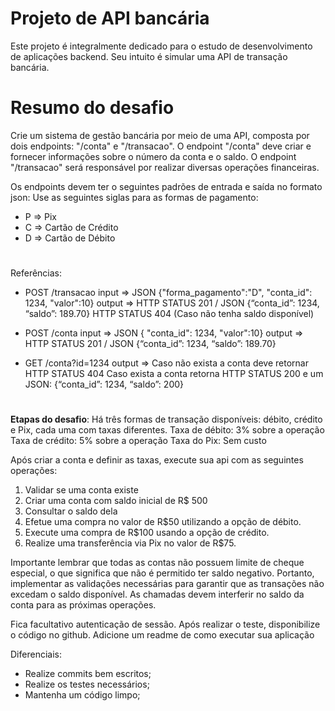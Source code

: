 # Projeto de API bancária

Este projeto é integralmente dedicado para o estudo de desenvolvimento de aplicações backend. Seu intuito é simular uma API de transação bancária.

# Resumo do desafio

Crie um sistema de gestão bancária por meio de uma API, composta por dois endpoints:
"/conta" e "/transacao". O endpoint "/conta" deve criar e fornecer informações sobre o número
da conta e o saldo. O endpoint "/transacao" será responsável por realizar diversas operações
financeiras.

Os endpoints devem ter o seguintes padrões de entrada e saída no formato json:
Use as seguintes siglas para as formas de pagamento:

* P => Pix
* C => Cartão de Crédito
* D => Cartão de Débito

# 
Referências:
* POST /transacao
input => JSON {"forma_pagamento":"D", "conta_id": 1234, "valor":10}
output => HTTP STATUS 201 / JSON {“conta_id”: 1234, “saldo”: 189.70}
HTTP STATUS 404 (Caso não tenha saldo disponível)

* POST /conta
input => JSON { "conta_id": 1234, "valor":10}
output => HTTP STATUS 201 / JSON {“conta_id”: 1234, “saldo”: 189.70}

* GET /conta?id=1234
output => Caso não exista a conta deve retornar HTTP STATUS 404
Caso exista a conta retorna HTTP STATUS 200 e um JSON:
{“conta_id”: 1234, “saldo”: 200}

# 
**Etapas do desafio**:
Há três formas de transação disponíveis: débito, crédito e Pix, cada uma com taxas diferentes.
Taxa de débito: 3% sobre a operação
Taxa de crédito: 5% sobre a operação
Taxa do Pix: Sem custo

Após criar a conta e definir as taxas, execute sua api com as seguintes operações:
1. Validar se uma conta existe
2. Criar uma conta com saldo inicial de R$ 500
3. Consultar o saldo dela
4. Efetue uma compra no valor de R$50 utilizando a opção de débito.
5. Execute uma compra de R$100 usando a opção de crédito.
6. Realize uma transferência via Pix no valor de R$75.

Importante lembrar que todas as contas não possuem limite de cheque especial, o que
significa que não é permitido ter saldo negativo. Portanto, implementar as validações
necessárias para garantir que as transações não excedam o saldo disponível.
As chamadas devem interferir no saldo da conta para as próximas operações.

Fica facultativo autenticação de sessão.
Após realizar o teste, disponibilize o código no github.
Adicione um readme de como executar sua aplicação

Diferenciais:
* Realize commits bem escritos;
* Realize os testes necessários;
* Mantenha um código limpo;
